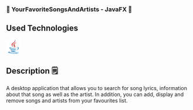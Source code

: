 ### 🎵 YourFavoriteSongsAndArtists - JavaFX 🎵

## Used Technologies
<a href="https://www.java.com" target="_blank" rel="noreferrer"> <img src="https://raw.githubusercontent.com/devicons/devicon/master/icons/java/java-original.svg" alt="java" width="40" height="40"/> </a>

## Description 🗒️
A desktop application that allows you to search for song lyrics, information about that song as well as the artist. In addition, you can add, display and remove songs and artists from your favourites list.
